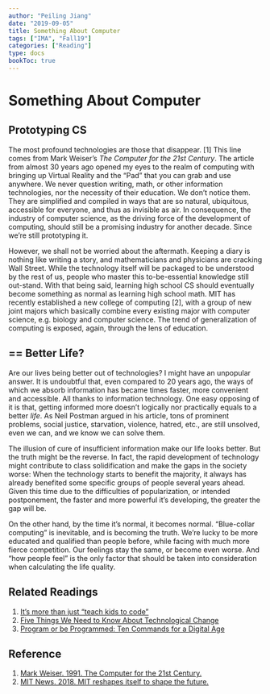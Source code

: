 ```yaml
---
author: "Peiling Jiang"
date: "2019-09-05"
title: Something About Computer
tags: ["IMA", "Fall19"]
categories: ["Reading"]
type: docs
bookToc: true
---
```


# Something About Computer

## Prototyping CS
The most profound technologies are those that disappear. [1] This line comes from Mark Weiser’s _The Computer for the 21st Century_. The article from almost 30 years ago opened my eyes to the realm of computing with bringing up Virtual Reality and the “Pad” that you can grab and use anywhere. We never question writing, math, or other information technologies, nor the necessity of their education. We don’t notice them. They are simplified and compiled in ways that are so natural, ubiquitous, accessible for everyone, and thus as invisible as air. In consequence, the industry of computer science, as the driving force of the development of computing, should still be a promising industry for another decade. Since we’re still prototyping it.

However, we shall not be worried about the aftermath. Keeping a diary is nothing like writing a story, and mathematicians and physicians are cracking Wall Street. While the technology itself will be packaged to be understood by the rest of us, people who master this to-be-essential knowledge still out-stand. With that being said, learning high school CS should eventually become something as normal as learning high school math. MIT has recently established a new college of computing [2], with a group of new joint majors which basically combine every existing major with computer science, e.g. biology and computer science. The trend of generalization of computing is exposed, again, through the lens of education.

## == Better Life?
Are our lives being better out of technologies? I might have an unpopular answer. It is undoubtful that, even compared to 20 years ago, the ways of which we absorb information has became times faster, more convenient and accessible. All thanks to information technology. One easy opposing of it is that, getting informed more doesn’t logically nor practically equals to a better _life_. As Neil Postman argued in his article, tons of prominent problems, social justice, starvation, violence, hatred, etc., are still unsolved, even we can, and we know we can solve them.

The illusion of cure of insufficient information make our life looks better. But the truth might be the reverse. In fact, the rapid development of technology might contribute to class solidification and make the gaps in the society worse: When the technology starts to benefit the majority, it always has already benefited some specific groups of people several years ahead. Given this time due to the difficulties of popularization, or intended postponement, the faster and more powerful it’s developing, the greater the gap will be.

On the other hand, by the time it’s normal, it becomes normal. “Blue-collar computing” is inevitable, and is becoming the truth. We’re lucky to be more educated and qualified than people before, while facing with much more fierce competition. Our feelings stay the same, or become even worse. And “how people feel” is the only factor that should be taken into consideration when calculating the life quality.

## Related Readings
1. [It’s more than just “teach kids to code”](http://anildash.com/2016/09/14/its_more_than_just_teach_kids_to_code/)
2. [Five Things We Need to Know About Technological Change](https://web.cs.ucdavis.edu/~rogaway/classes/188/materials/postman.pdf)
3. [Program or be Programmed: Ten Commands for a Digital Age](https://www.youtube.com/watch?v=imV3pPIUy1k)

## Reference
1. [Mark Weiser. 1991. The Computer for the 21st Century.](https://www.ics.uci.edu/~corps/phaseii/Weiser-Computer21stCentury-SciAm.pdf)
2. [MIT News. 2018. MIT reshapes itself to shape the future.](news.mit.edu/2018/mit-reshapes-itself-stephen-schwarzman-college-of-computing-1015)
